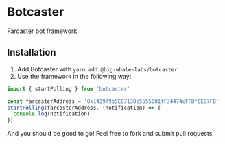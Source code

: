 # Botcaster

Farcaster bot framework.

## Installation

1. Add Botcaster with `yarn add @big-whale-labs/botcaster`
2. Use the framework in the following way:

```ts
import { startPolling } from 'botcaster'

const farcasterAddress = '0x143979b5E07138b5555001fF34474cFFDf6E97FB'
startPolling(farcasterAddress, (notification) => {
  console.log(notification)
})
```

And you should be good to go! Feel free to fork and submit pull requests.
